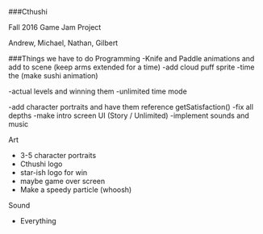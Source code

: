###Cthushi

Fall 2016 Game Jam Project

Andrew, Michael, Nathan, Gilbert


###Things we have to do
Programming
-Knife and Paddle animations and add to scene (keep arms extended for a time)
-add cloud puff sprite
-time the (make sushi animation)

-actual levels and winning them
-unlimited time mode

-add character portraits and have them reference getSatisfaction()
-fix all depths
-make intro screen UI (Story / Unlimited)
-implement sounds and music

Art
- 3-5 character portraits
- Cthushi logo
- star-ish logo for win
- maybe game over screen
- Make a speedy particle (whoosh)

Sound
- Everything